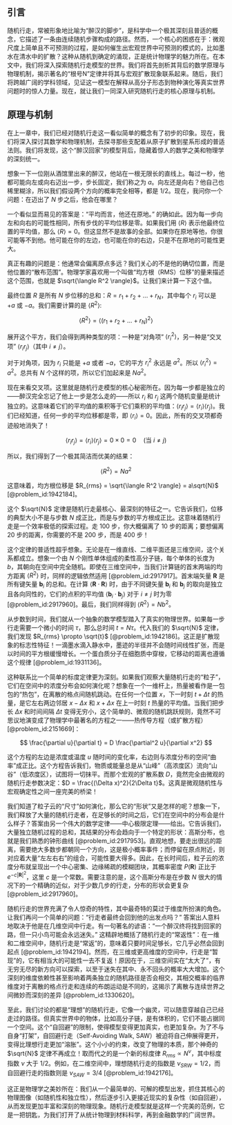 ## 引言
随机行走，常被形象地比喻为“醉汉的脚步”，是科学中一个极其深刻且普适的概念，它描述了一条由连续随机步骤构成的路径。然而，一个核心的困惑在于：微观尺度上简单且不可预测的过程，是如何催生出宏观世界中可预测的模式的，比如墨水在清水中的扩散？这种从随机到确定的涌现，正是统计物理学的魅力所在。在本文中，我们将深入探索随机行走模型的世界。我们将首先剖析其背后的数学原理与物理机制，揭示著名的“根号N”定律并将其与宏观扩散现象联系起来。随后，我们将跨越广阔的学科领域，见证这一模型在解释从高分子形态到物种演化等真实世界问题时的惊人力量。现在，就让我们一同深入研究随机行走的核心原理与机制。

## 原理与机制

在上一章中，我们已经对随机行走这一看似简单的概念有了初步的印象。现在，我们将深入探讨其数学和物理机制，去探寻那些支配着从原子扩散到星系形成的普适法则。我们将发现，这个“醉汉回家”的模型背后，隐藏着惊人的数学之美和物理学的深刻统一。

想象一下一位刚从酒馆里出来的醉汉，他站在一根无限长的直线上。每过一秒，他都可能向左或向右迈出一步，步长固定，我们称之为 $a$。向左还是向右？他自己也稀里糊涂，所以我们假设两个方向的概率完全相等，都是 $1/2$。现在，我问你一个问题：在迈出了 $N$ 步之后，他会在哪里？

一个看似显而易见的答案是：“平均而言，他还在原地。” 的确如此。因为每一步向左和向右的可能性相同，所有步伐的平均位移是零。如果我们用 $\langle R \rangle$ 表示他最终位置的平均值，那么 $\langle R \rangle = 0$。但这显然不是故事的全部。如果你在原地等他，你很可能等不到他。他可能在你的左边，也可能在你的右边，只是不在原地的可能性更大。

真正有趣的问题是：他通常会偏离原点多远？我们关心的不是他的确切位置，而是他位置的“散布范围”。物理学家喜欢用一个叫做“均方根（RMS）位移”的量来描述这个范围，也就是 $\sqrt{\langle R^2 \rangle}$。让我们来计算一下这个值。

最终位置 $R$ 是所有 $N$ 步位移的总和：$R = r_1 + r_2 + \dots + r_N$，其中每个 $r_i$ 可以是 $+a$ 或 $-a$。我们需要计算的是 $\langle R^2 \rangle$:

$$
\langle R^2 \rangle = \langle (r_1 + r_2 + \dots + r_N)^2 \rangle
$$

展开这个平方，我们会得到两种类型的项：一种是“对角项” $\langle r_i^2 \rangle$，另一种是“交叉项” $\langle r_i r_j \rangle$（其中 $i \neq j$）。

对于对角项，因为 $r_i$ 只能是 $+a$ 或者 $-a$，它的平方 $r_i^2$ 永远是 $a^2$。所以 $\langle r_i^2 \rangle = a^2$。总共有 $N$ 个这样的项，所以它们加起来是 $N a^2$。

现在来看交叉项。这里就是随机行走模型的核心秘密所在。因为每一步都是独立的——醉汉完全忘记了他上一步是怎么走的——所以 $r_i$ 和 $r_j$ 这两个随机变量是统计独立的。这意味着它们的平均值的乘积等于它们乘积的平均值：$\langle r_i r_j \rangle = \langle r_i \rangle \langle r_j \rangle$。我们已经知道，任何一步的平均位移都是零，即 $\langle r_i \rangle = 0$。因此，所有的交叉项都奇迹般地消失了！

$$
\langle r_i r_j \rangle = \langle r_i \rangle \langle r_j \rangle = 0 \times 0 = 0 \quad (\text{当 } i \neq j)
$$

所以，我们得到了一个极其简洁而优美的结果：

$$
\langle R^2 \rangle = N a^2
$$

这意味着，均方根位移是 $R_{rms} = \sqrt{\langle R^2 \rangle} = a\sqrt{N}$ [@problem_id:1942184]。

这个 $\sqrt{N}$ 定律是随机行走最核心、最深刻的特征之一。它告诉我们，位移的典型大小不是与步数 $N$ 成正比，而是与步数的平方根成正比。这意味着随机行走是一个效率极低的探索过程。走 100 步，你大概偏离了 10 步的距离；要想偏离 20 步的距离，你需要的不是 200 步，而是 400 步！

这个定律的普适性超乎想象。无论是在一维直线、二维平面还是三维空间，这个关系都成立。想象一个由 $N$ 个刚性单体组成的柔性高分子链，每个单体的长度为 $b$，其朝向在空间中完全随机。即使在三维空间中，当我们计算链的首末两端的均方距离 $\langle R^2 \rangle$ 时，同样的逻辑依然适用 [@problem_id:2917917]。首末端矢量 $\mathbf{R}$ 是所有键矢量 $\mathbf{b}_i$ 的总和。在计算 $\langle \mathbf{R} \cdot \mathbf{R} \rangle$ 时，由于不同键矢量 $\mathbf{b}_i$ 和 $\mathbf{b}_j$ 的取向是独立且各向同性的，它们的点积的平均值 $\langle \mathbf{b}_i \cdot \mathbf{b}_j \rangle$ 对于 $i \neq j$ 时为零 [@problem_id:2917960]。最后，我们同样得到 $\langle R^2 \rangle = N b^2$。

从步数到时间，我们就从一个抽象的数学模型踏入了真实的物理世界。如果每一步行走需要一个微小的时间 $\tau$，那么总时间 $t = N\tau$。代入我们的 $\sqrt{N}$ 定律，我们发现 $R_{rms} \propto \sqrt{t}$ [@problem_id:1942186]。这正是扩散现象的标志性特征！一滴墨水滴入静水中，墨迹的半径并不会随时间线性扩张，而是以时间的平方根缓慢增长。一个蛋白质分子在细胞质中穿梭，它移动的距离也遵循这个规律 [@problem_id:1931136]。

这种联系比一个简单的标度定律更为深刻。如果我们观察大量随机行走的“粒子”，它们在空间中的浓度分布会如何演化呢？想象在一个一维杆上，热量被看作是一包包的“热包”，在离散的格点间随机跳动。在任何一个位置 $x$，下一时刻 $t+\Delta t$ 的热量，是它左右两边邻居 $x-\Delta x$ 和 $x+\Delta x$ 在上一时刻 $t$ 热量的平均值。当我们把步长 $\Delta x$ 和时间间隔 $\Delta t$ 变得无穷小，这个简单的、微观的随机跳跃规则，竟然不可思议地演变成了物理学中最著名的方程之一——热传导方程（或扩散方程）[@problem_id:2151669]：

$$
\frac{\partial u}{\partial t} = D \frac{\partial^2 u}{\partial x^2}
$$

这个方程的左边是浓度或温度 $u$ 随时间的变化率，右边则与浓度分布的空间“曲率”成正比。这个方程告诉我们，物质或能量总是从“山峰”（高浓度区）流向“山谷”（低浓度区），试图将一切抹平。而那个宏观的扩散系数 $D$，竟然完全由微观的随机行走参数决定：$D = \frac{(\Delta x)^2}{2\Delta t}$。这真是微观随机性与宏观确定性之间一座完美的桥梁！

我们知道了粒子云的“尺寸”如何演化，那么它的“形状”又是怎样的呢？想象一下，我们释放了大量的随机行走者，在足够长的时间之后，它们在空间中的分布会是什么样子？答案由另一个伟大的数学定律——中心极限定理——给出。它告诉我们，大量独立随机过程的总和，其结果的分布会趋向于一个特定的形状：高斯分布，也就是我们熟悉的钟形曲线 [@problem_id:2917953]。直观地想，要走出很远的距离，需要绝大多数步都朝同一个方向，这是极小概率事件；而停留在原点附近，则对应着大量“左左右右”的组合，可能性要大得多。因此，在长时间后，粒子云的浓度分布就呈现出一个中心密集、边缘稀疏的模糊团块，其概率密度 $P(\mathbf{R})$ 正比于 $e^{-c|\mathbf{R}|^2}$，这里 $c$ 是一个常数。需要注意的是，这个高斯分布是在步数 $N$ 很大的情况下的一个精确的近似，对于少数几步的行走，分布的形状会更复杂 [@problem_id:2917960]。

随机行走的世界充满了令人惊奇的特性，其中最奇特的莫过于维度所扮演的角色。让我们再问一个简单的问题：“行走者最终会回到他的出发点吗？” 答案出人意料地取决于他是在几维空间中行走。有一句著名的谚语：“一个醉汉终将找到回家的路，但一只小鸟可能会永远迷失。” 这精辟地概括了随机行走的“常返性”：在一维和二维空间中，随机行走是“常返”的，意味着只要时间足够长，它几乎必然会回到起点 [@problem_id:1942194]。然而，在三维或更高维度的空间中，行走是“暂现”的，它有相当大的可能性一去不复返！原因在于，三维空间实在“太大了”，有无穷无尽的新方向可以探索，以至于迷失在其中、永不回头的概率大大增加。这个深刻的维度依赖性甚至影响着两条独立的随机路径是否会相交，其相交概率的临界维度对于离散的格点行走和连续的布朗运动是不同的，这揭示了离散与连续世界之间微妙而深刻的差异 [@problem_id:1330620]。

至此，我们讨论的都是“理想”的随机行走，它像一个幽灵，可以随意穿越自己已经走过的路径。但真实世界中的物体，比如高分子链，是有体积的，它们不能占据同一个空间。这个“自回避”的限制，使得模型变得更加真实，也更加复杂。为了不与自身“打架”，自回避行走（Self-Avoiding Walk, SAW）被迫将自己伸展得更开，变得比理想行走更加“溶胀”。这个小小的约束，改变了物理的本质，那个神奇的 $\sqrt{N}$ 定律不再成立！取而代之的是一个新的标度律 $R_{rms} \propto N^\nu$，其中标度指数 $\nu$ 大于 $1/2$。例如，在二维空间中，理想随机行走的指数是 $\nu_{SRW} = 1/2$，而自回避行走的指数则是 $\nu_{SAW} = 3/4$ [@problem_id:1942176]。

这正是物理学之美妙所在：我们从一个最简单的、可解的模型出发，抓住其核心的物理图像（如随机性和独立性），然后逐步引入更接近现实的复杂性（如自回避），从而发现更加丰富和深刻的物理现象。随机行走模型就是这样一个完美的范例，它是一把钥匙，为我们打开了从统计物理到材料科学，再到金融数学的广阔世界。